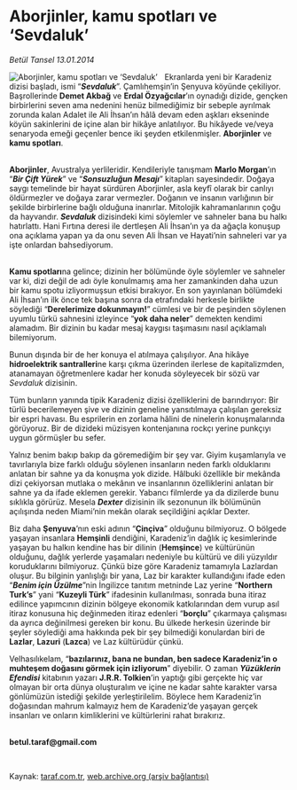 # Aborjinler, kamu spotları ve ‘Sevdaluk’

*Betül Tansel 13.01.2014*

<div class="yazi"><img align="left" alt="Aborjinler, kamu spotları ve ‘Sevdaluk’" border="0" src="http://www.taraf.com.tr/fotoraflar/makaleler/aborjinler-kamu-spotlari-ve-sevdaluk_9854_orijinal.jpg" style="border-right-width:10px; border-color:#FFFFFF"/><p>Ekranlarda yeni bir Karadeniz dizisi başladı, ismi “<b><i>Sevdaluk</i></b>”. Çamlıhemşin’in Şenyuva köyünde çekiliyor. Başrollerinde <b>Demet Akbağ</b> ve <b>Erdal Özyağcılar</b>’ın oynadığı dizide, gençken birbirlerini seven ama nedenini henüz bilmediğimiz bir sebeple ayrılmak zorunda kalan Adalet ile Ali İhsan’ın hâlâ devam eden aşkları ekseninde köyün sakinlerini de içine alan bir hikâye anlatılıyor. Bu hikâyede ve/veya senaryoda emeği geçenler bence iki şeyden etkilenmişler. <b>Aborjinler</b> ve <b>kamu spotları</b>.</p>
<p><b><br/>Aborjinler</b>, Avustralya yerlileridir. Kendileriyle tanışmam <b>Marlo Morgan</b>’ın “<b><i>Bir Çift Yürek</i></b>” ve “<b><i>Sonsuzluğun Mesajı</i></b>” kitapları sayesindedir. Doğaya saygı temelinde bir hayat sürdüren Aborjinler, asla keyfî olarak bir canlıyı öldürmezler ve doğaya zarar vermezler. Doğanın ve insanın varlığının bir şekilde birbirlerine bağlı olduğuna inanırlar. Mitolojik kahramanlarının çoğu da hayvandır. <b><i>Sevdaluk</i></b> dizisindeki kimi söylemler ve sahneler bana bu halkı hatırlattı. Hani Fırtına deresi ile dertleşen Ali İhsan’ın ya da ağaçla konuşup ona açıklama yapan ya da onu seven Ali İhsan ve Hayati’nin sahneleri var ya işte onlardan bahsediyorum.</p>
<p><b><br/>Kamu spotları</b>na gelince; dizinin her bölümünde öyle söylemler ve sahneler var ki, dizi değil de adı öyle konulmamış ama her zamankinden daha uzun bir kamu spotu izliyormuşsun etkisi bırakıyor. En son yayınlanan bölümdeki Ali İhsan’ın ilk önce tek başına sonra da etrafındaki herkesle birlikte söylediği “<b>Derelerimize dokunmayın!</b>” cümlesi ve bir de peşinden söylenen uyumlu türkü sahnesini izleyince “<b>yok daha neler</b>” demekten kendimi alamadım. Bir dizinin bu kadar mesaj kaygısı taşımasını nasıl açıklamalı bilemiyorum.</p>
<p>Bunun dışında bir de her konuya el atılmaya çalışılıyor. Ana hikâye <b>hidroelektrik santralleri</b>ne karşı çıkma üzerinden ilerlese de kapitalizmden, atanamayan öğretmenlere kadar her konuda söyleyecek bir sözü var <i>Sevdaluk</i> dizisinin. </p>
<p>Tüm bunların yanında tipik Karadeniz dizisi özelliklerini de barındırıyor: Bir türlü becerilemeyen şive ve dizinin geneline yansıtılmaya çalışılan gereksiz bir espri havası. Bu esprilerin en zorlama hâlini de ninelerin konuşmalarında görüyoruz. Bir de dizideki müzisyen kontenjanına rockçı yerine punkçıyı uygun görmüşler bu sefer.</p>
<p>Yalnız benim bakıp bakıp da göremediğim bir şey var. Giyim kuşamlarıyla ve tavırlarıyla bize farklı olduğu söylenen insanların neden farklı olduklarını anlatan bir sahne ya da konuşma yok dizide. Hâlbuki özellikle bir mekânda dizi çekiyorsan mutlaka o mekânın ve insanlarının özelliklerini anlatan bir sahne ya da ifade eklemen gerekir. Yabancı filmlerde ya da dizilerde bunu sıklıkla görürüz. Mesela <b><i>Dexter</i></b> dizisinin ilk sezonunun ilk bölümünün açılışında neden Miami’nin mekân olarak seçildiğini açıklar Dexter.</p>
<p>Biz daha <b>Şenyuva</b>’nın eski adının “<b>Çinçiva</b>” olduğunu bilmiyoruz. O bölgede yaşayan insanlara <b>Hemşinli</b> dendiğini, Karadeniz’in dağlık iç kesimlerinde yaşayan bu halkın kendine has bir dilinin (<b>Hemşince</b>) ve kültürünün olduğunu, dağlık yerlerde yaşamaları nedeniyle bu kültürü ve dili yüzyıldır koruduklarını bilmiyoruz. Çünkü bize göre Karadeniz tamamıyla Lazlardan oluşur. Bu bilginin yanlışlığı bir yana, Laz bir karakter kullandığını ifade eden “<b><i>Benim için Üzülme</i></b>”nin İngilizce tanıtım metninde Laz yerine “<b>Northern Turk’s</b>” yani “<b>Kuzeyli Türk</b>” ifadesinin kullanılması, sonrada buna itiraz edilince yapımcının dizinin bölgeye ekonomik katkılarından dem vurup asıl itiraz konusuna hiç değinmeden itiraz edenleri “<b>borçlu</b>” çıkarmaya çalışması da ayrıca değinilmesi gereken bir konu. Bu ülkede herkesin üzerinde bir şeyler söylediği ama hakkında pek bir şey bilmediği konulardan biri de <b>Lazlar</b>, <b>Lazuri</b> (<b>Lazca</b>) ve Laz kültürüdür çünkü.</p>
<p>Velhasılıkelam, “<b>bazılarınız, bana ne bundan, ben sadece Karadeniz’in o muhteşem doğasını görmek için izliyorum</b>” diyebilir. O zaman <b><i>Yüzüklerin Efendisi</i></b> kitabının yazarı <b>J.R.R. Tolkien</b>’in yaptığı gibi gerçekte hiç var olmayan bir orta dünya oluşturalım ve içine ne kadar sahte karakter varsa gönlümüzün istediği şekilde yerleştirilelim. Böylece hem Karadeniz’in doğasından mahrum kalmayız hem de Karadeniz’de yaşayan gerçek insanları ve onların kimliklerini ve kültürlerini rahat bırakırız. </p><b>
<p><br/>betul.taraf@gmail.com</p>
<p></p></b> 
</div>

Kaynak: [taraf.com.tr](http://www.taraf.com.tr:80/betul-tansel/makale-aborjinler-kamu-spotlari-ve-sevdaluk.htm), [web.archive.org (arşiv bağlantısı)](http://web.archive.org/web/20140116021809/http://www.taraf.com.tr:80/betul-tansel/makale-aborjinler-kamu-spotlari-ve-sevdaluk.htm)
